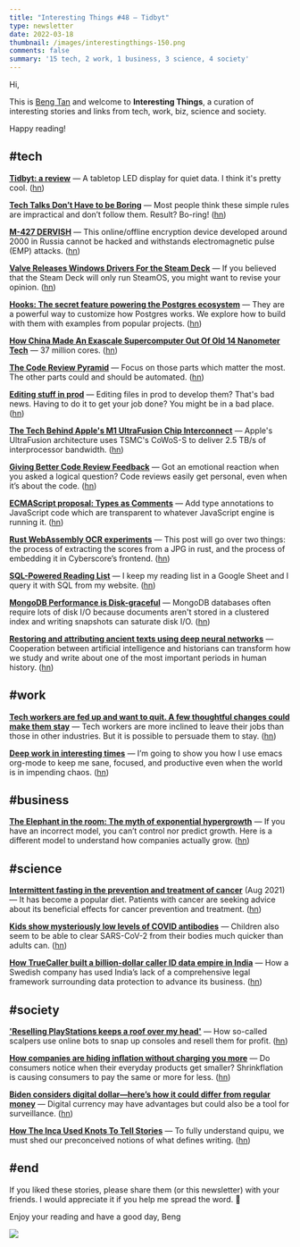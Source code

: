 ```yaml
---
title: "Interesting Things #48 — Tidbyt"
type: newsletter
date: 2022-03-18
thumbnail: /images/interestingthings-150.png
comments: false
summary: '15 tech, 2 work, 1 business, 3 science, 4 society'
---
```


Hi,

This is [Beng Tan](https://bengtan.com/about/) and welcome to **Interesting Things**, a curation of interesting stories and links from tech, work, biz, science and society.

Happy reading!


## #tech

**[Tidbyt: a review](https://macwright.com/2022/03/11/tidbyt-review.html?utm_source=bengtan.com/interesting-things/048)** — A tabletop LED display for quiet data. I think it's pretty cool. ([hn](https://news.ycombinator.com/item?id=30650620))

**[Tech Talks Don’t Have to be Boring](https://billwadge.com/2022/03/10/tech-talks-dont-have-to-be-boring-follow-these-simple-rules/?utm_source=bengtan.com/interesting-things/048)** — Most people think these simple rules are impractical and don’t follow them. Result? Bo-ring! ([hn](https://news.ycombinator.com/item?id=30641096))

**[M-427 DERVISH](https://www.cryptomuseum.com/crypto/ru/m427/?utm_source=bengtan.com/interesting-things/048)** — This online/offline encryption device developed around 2000 in Russia cannot be hacked and withstands electromagnetic pulse (EMP) attacks. ([hn](https://news.ycombinator.com/item?id=30638483))

**[Valve Releases Windows Drivers For the Steam Deck](https://boilingsteam.com/valve-releases-windows-drivers-for-the-steam-deck/?utm_source=bengtan.com/interesting-things/048)** — If you believed that the Steam Deck will only run SteamOS, you might want to revise your opinion. ([hn](https://news.ycombinator.com/item?id=30637096))

**[Hooks: The secret feature powering the Postgres ecosystem](https://arctype.com/blog/postgresql-hooks/?utm_source=bengtan.com/interesting-things/048)** — They are a powerful way to customize how Postgres works. We explore how to build with them with examples from popular projects. ([hn](https://news.ycombinator.com/item?id=30643346))

**[How China Made An Exascale Supercomputer Out Of Old 14 Nanometer Tech](https://www.nextplatform.com/2022/03/11/pondering-the-cpu-inside-chinas-sunway-oceanlight-supercomputer/?utm_source=bengtan.com/interesting-things/048)** — 37 million cores. ([hn](https://news.ycombinator.com/item?id=30667128))

**[The Code Review Pyramid](https://www.morling.dev/blog/the-code-review-pyramid/?utm_source=bengtan.com/interesting-things/048)** — Focus on those parts which matter the most. The other parts could and should be automated. ([hn](https://news.ycombinator.com/item?id=30674159))

**[Editing stuff in prod](http://rachelbythebay.com/w/2022/03/05/prod/?utm_source=bengtan.com/interesting-things/048)** — Editing files in prod to develop them? That's bad news. Having to do it to get your job done? You might be in a bad place. ([hn](https://news.ycombinator.com/item?id=30640925))

**[The Tech Behind Apple's M1 UltraFusion Chip Interconnect](https://www.tomshardware.com/news/apple-uses-cowos-s-to-build-m1-ultra?utm_source=bengtan.com/interesting-things/048)** — Apple's UltraFusion architecture uses TSMC's CoWoS-S to deliver 2.5 TB/s of interprocessor bandwidth. ([hn](https://news.ycombinator.com/item?id=30639123))

**[Giving Better Code Review Feedback](https://lauratacho.com/blog/better-code-review-feedback?utm_source=bengtan.com/interesting-things/048)** — Got an emotional reaction when you asked a logical question? Code reviews easily get personal, even when it’s about the code. ([hn](https://news.ycombinator.com/item?id=30620905))

**[ECMAScript proposal: Types as Comments](https://github.com/giltayar/proposal-types-as-comments?utm_source=bengtan.com/interesting-things/048)** — Add type annotations to JavaScript code which are transparent to whatever JavaScript engine is running it. ([hn](https://news.ycombinator.com/item?id=30653574))

**[Rust WebAssembly OCR experiments](https://hugopeixoto.net/articles/rust-wasm-ocr-experiments.html?utm_source=bengtan.com/interesting-things/048)** — This post will go over two things: the process of extracting the scores from a JPG in rust, and the process of embedding it in Cyberscore’s frontend. ([hn](https://news.ycombinator.com/item?id=30668757))

**[SQL-Powered Reading List](https://charlieharrington.com/sql-powered-reading-list/?utm_source=bengtan.com/interesting-things/048)** — I keep my reading list in a Google Sheet and I query it with SQL from my website. ([hn](https://news.ycombinator.com/item?id=30602303))

**[MongoDB Performance is Disk-graceful](https://will-keleher.com/posts/Mongo_Performance_is_Disk-graceful.html?utm_source=bengtan.com/interesting-things/048)** — MongoDB databases often require lots of disk I/O because documents aren't stored in a clustered index and writing snapshots can saturate disk I/O. ([hn](https://news.ycombinator.com/item?id=29131347))

**[Restoring and attributing ancient texts using deep neural networks](https://www.nature.com/articles/s41586-022-04448-z?utm_source=bengtan.com/interesting-things/048)** — Cooperation between artificial intelligence and historians can transform how we study and write about one of the most important periods in human history. ([hn](https://news.ycombinator.com/item?id=30617576))


## #work

**[Tech workers are fed up and want to quit. A few thoughtful changes could make them stay](https://www.zdnet.com/article/tech-workers-are-fed-up-and-want-to-quit-a-few-thoughtful-changes-could-make-them-stay/?utm_source=bengtan.com/interesting-things/048)** — Tech workers are more inclined to leave their jobs than those in other industries. But it is possible to persuade them to stay. ([hn](https://news.ycombinator.com/item?id=30645836))

**[Deep work in interesting times](https://ubuntu.com/blog/deep-work-in-interesting-times?utm_source=bengtan.com/interesting-things/048)** — I’m going to show you how I use emacs org-mode to keep me sane, focused, and productive even when the world is in impending chaos. ([hn](https://news.ycombinator.com/item?id=30637026))


## #business

**[The Elephant in the room: The myth of exponential hypergrowth](https://longform.asmartbear.com/docs/exponential-growth?utm_source=bengtan.com/interesting-things/048)** — If you have an incorrect model, you can’t control nor predict growth. Here is a different model to understand how companies actually grow. ([hn](https://news.ycombinator.com/item?id=30588648))


## #science

**[Intermittent fasting in the prevention and treatment of cancer](https://acsjournals.onlinelibrary.wiley.com/doi/10.3322/caac.21694?utm_source=bengtan.com/interesting-things/048)** (Aug 2021) — It has become a popular diet. Patients with cancer are seeking advice about its beneficial effects for cancer prevention and treatment. ([hn](https://news.ycombinator.com/item?id=30643428))

**[Kids show mysteriously low levels of COVID antibodies](https://www.nature.com/articles/d41586-022-00681-8?utm_source=bengtan.com/interesting-things/048)** — Children also seem to be able to clear SARS-CoV-2 from their bodies much quicker than adults can. ([hn](https://news.ycombinator.com/item?id=30648337))

**[How TrueCaller built a billion-dollar caller ID data empire in India](https://restofworld.org/2022/how-truecaller-built-a-billion-dollar-id-data-empire-in-india/?utm_source=bengtan.com/interesting-things/048)** — How a Swedish company has used India’s lack of a comprehensive legal framework surrounding data protection to advance its business. ([hn](https://news.ycombinator.com/item?id=30623876))


## #society

**['Reselling PlayStations keeps a roof over my head'](https://www.bbc.co.uk/news/technology-60709207?utm_source=bengtan.com/interesting-things/048)** — How so-called scalpers use online bots to snap up consoles and resell them for profit. ([hn](https://news.ycombinator.com/item?id=30650411))

**[How companies are hiding inflation without charging you more](https://qz.com/2129426/inflation-and-supply-chain-snags-are-shrinking-your-products/?utm_source=bengtan.com/interesting-things/048)** — Do consumers notice when their everyday products get smaller? Shrinkflation is causing consumers to pay the same or more for less. ([hn](https://news.ycombinator.com/item?id=30650614))

**[Biden considers digital dollar—here’s how it could differ from regular money](https://arstechnica.com/tech-policy/2022/03/biden-considers-digital-dollar-heres-how-it-could-differ-from-regular-money/?utm_source=bengtan.com/interesting-things/048)** — Digital currency may have advantages but could also be a tool for surveillance. ([hn](https://news.ycombinator.com/item?id=30625758))

**[How The Inca Used Knots To Tell Stories](https://lithub.com/how-the-inca-used-knots-to-tell-stories/?utm_source=bengtan.com/interesting-things/048)** — To fully understand quipu, we must shed our preconceived notions of what defines writing. ([hn](https://news.ycombinator.com/item?id=30640969))


## #end

If you liked these stories, please share them (or this newsletter) with your friends. I would appreciate it if you help me spread the word. 🙏

Enjoy your reading and have a good day,
Beng

![](https://bengtan.com/images/portrait-40.png)

